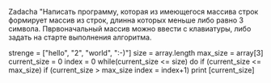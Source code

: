 Zadacha "Написать программу, которая из имеющегося массива строк формирует массив
из строк, длинна которых меньше либо равно 3 символа. Пврвоначальный массив можно 
ввести с клавиатуры, либо задать на старте выполнения алгоритма. 

strenge = ["hello", "2", "world", ":-)"]
size = array.length
max_size = array[3]
current_size = 0 
index = 0
while(current_size <= size) do
    if (current_size <= max_size)
    if (current_size > max_size
    index = index+1) 
    print [current_size]




